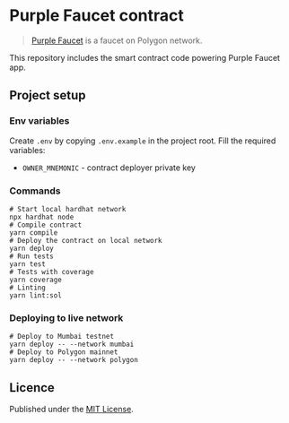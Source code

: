 # Purple Faucet contract

> [Purple Faucet](https://purplefaucet.app) is a faucet on Polygon network.

This repository includes the smart contract code powering Purple Faucet app.

## Project setup

### Env variables ###

Create `.env` by copying `.env.example` in the project root. Fill the required variables:

- `OWNER_MNEMONIC` - contract deployer private key


### Commands

```shell
# Start local hardhat network
npx hardhat node
# Compile contract
yarn compile
# Deploy the contract on local network
yarn deploy
# Run tests
yarn test
# Tests with coverage
yarn coverage
# Linting
yarn lint:sol
```

### Deploying to live network

```shell
# Deploy to Mumbai testnet
yarn deploy -- --network mumbai
# Deploy to Polygon mainnet
yarn deploy -- --network polygon
```


## Licence

Published under the [MIT License](./LICENCE).

